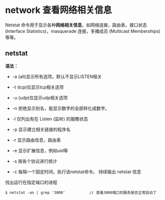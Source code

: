 # network 查看网络相关信息

Netstat 命令用于显示各种**网络相关信息**，如网络连接，路由表，接口状态 (Interface Statistics)，masquerade 连接，多播成员 (Multicast Memberships) 等等。

## netstat

**语法：**

* -a (all)显示所有选项，默认不显示LISTEN相关
* -t (tcp)仅显示tcp相关选项
* -u (udp)仅显示udp相关选项
* -n 拒绝显示别名，能显示数字的全部转化成数字。
* -l 仅列出有在 Listen (监听) 的服務状态

* -p 显示建立相关链接的程序名
* -r 显示路由信息，路由表
* -e 显示扩展信息，例如uid等
* -s 按各个协议进行统计
* -c 每隔一个固定时间，执行该netstat命令。 持续输出 netstat 信息

找出运行在指定端口的进程

```
$ netstat -an | grep '3000'           // 查看3000端口的服务是否正常启动了
```